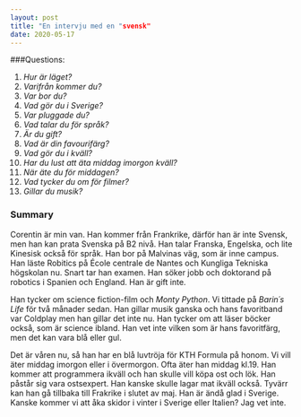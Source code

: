 ```yaml
---
layout: post
title: "En intervju med en "svensk"
date: 2020-05-17
---
```


###Questions:
1. _Hur är läget?_  
2. _Varifrån kommer du?_  
3. _Var bor du?_  
3. _Vad gör du i Sverige?_  
4. _Var pluggade du?_  
5. _Vad talar du för språk?_  
6. _Är du gift?_  
7. _Vad är din favourifärg?_  
8. _Vad gör du i kväll?_  
9. _Har du lust att äta middag imorgon kväll?_  
10. _När äte du för middagen?_  
11. _Vad tycker du om för filmer?_  
12. _Gillar du musik?_  



### Summary
	
Corentin är min van. Han kommer från Frankrike, därför han är inte Svensk, men han kan prata Svenska på B2 nivå. Han talar Franska, Engelska, och lite Kinesisk också för språk. Han bor på Malvinas väg, som är inne campus. Han läste Robitics på École centrale de Nantes och Kungliga Tekniska högskolan nu. Snart tar han examen. Han söker jobb och doktorand på robotics i Spanien och England. Han är gift inte. 

Han tycker om science fiction-film och _Monty Python_. Vi tittade på _Barin´s Life_ för två månader sedan. Han gillar musik ganska och hans favoritband var Coldplay men han gillar det inte nu. Han tycker om att läser böcker också, som är science ibland. Han vet inte vilken som är hans favoritfärg, men det kan vara blå eller gul.

Det är våren nu, så han har en blå luvtröja för KTH Formula på honom. Vi vill äter middag imorgon eller i övermorgon. Ofta äter han middag kl.19. Han kommer att programmera ikväll och han skulle vill köpa ost och lök. Han påstår sig vara ostsexpert. Han kanske skulle lagar mat ikväll också. Tyvärr kan han gå tillbaka till Frakrike i slutet av maj. Han är ändå glad i Sverige. Kanske kommer vi att åka skidor i vinter i Sverige eller Italien? Jag vet inte.
